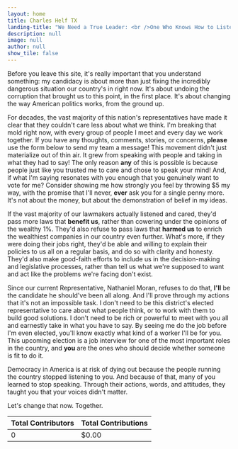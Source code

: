 ```yaml
---
layout: home
title: Charles Helf TX
landing-title: "We Need a True Leader: <br />One Who Knows How to Listen"
description: null
image: null
author: null
show_tile: false
---
```


Before you leave this site, it's really important that you understand something: my candidacy is about more than just fixing the incredibly dangerous situation our country's in right now. It's about undoing the corruption that brought us to this point, in the first place. It's about changing the way American politics works, from the ground up.

For decades, the vast majority of this nation's representatives have made it clear that they couldn't care less about what we think. I'm breaking that mold right now, with every group of people I meet and every day we work together. If you have any thoughts, comments, stories, or concerns, <b>please</b> use the form below to send my team a message! This movement didn't just materialize out of thin air. It grew from speaking with people and taking in what they had to say! The only reason <b>any</b> of this is possible is because people just like you trusted me to care and chose to speak your mind! And, if what I'm saying resonates with you enough that you genuinely want to vote for me? Consider showing me how strongly you feel by throwing $5 my way, with the promise that I'll never, <b>ever</b> ask you for a single penny more. It's not about the money, but about the demonstration of belief in my ideas.

If the vast majority of our lawmakers actually listened and cared, they'd pass more laws that <b>benefit us</b>, rather than cowering under the opinions of the wealthy 1%. They'd also refuse to pass laws that <b>harmed us</b> to enrich the wealthiest companies in our country even further. What's more, if they were doing their jobs right, they'd be able and willing to explain their policies to us all on a regular basis, and do so with clarity and honesty. They'd also make good-faith efforts to include us in the decision-making and legislative processes, rather than tell us what we're supposed to want and act like the problems we're facing don't exist.

Since our current Representative, Nathaniel Moran, refuses to do that, <b>I'll</b> be the candidate he should've been all along. And I'll prove through my actions that it's not an impossible task. I don't need to be this district's elected representative to care about what people think, or to work with them to build good solutions. I don't need to be rich or powerful to meet with you all and earnestly take in what you have to say. By seeing me do the job before I'm even elected, you'll know exactly what kind of a worker I'll be for you. This upcoming election is a job interview for one of the most important roles in the country, and <b>you</b> are the ones who should decide whether someone is fit to do it.

Democracy in America is at risk of dying out because the people running the country stopped listening to you. And because of that, many of you learned to stop speaking. Through their actions, words, and attitudes, they taught you that your voices didn't matter.

Let's change that now. Together.

<!-- A counter added for reasons -->
<div class="table-wrapper">
	<table class="alt">
		<thead>
			<tr>
				<th>Total Contributors</th>
				<th>Total Contributions</th>
			</tr>
		</thead>
		<tbody>
			<tr>
				<td>0</td>
				<td>$0.00</td>
			</tr>
		</tbody>
	</table>
</div>
